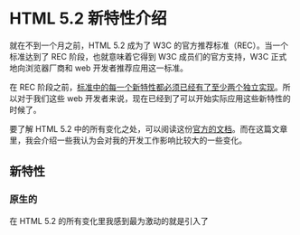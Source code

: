 # HTML 5.2 新特性介绍

就在不到一个月之前，HTML 5.2 成为了 W3C 的官方推荐标准（REC）。当一个标准达到了 REC 阶段，也就意味着它得到 W3C 成员们的官方支持，W3C 正式地向浏览器厂商和 web 开发者推荐应用这一标准。

在 REC 阶段之前，[标准中的每一个新特性都必须已经有了至少两个独立实现](https://www.slideshare.net/rachelandrew/where-does-css-come-from/27?src=clipshare)。所以对于我们这些 web 开发者来说，现在已经到了可以开始实际应用这些新特性的时候了。

要了解 HTML 5.2 中的所有变化之处，可以阅读这份[官方的文档](https://www.w3.org/TR/html52/changes.html#changes)。而在这篇文章里，我会介绍一些我认为会对我的开发工作影响比较大的一些变化。

## 新特性

### 原生的 <dialog> 元素

在 HTML 5.2 的所有变化里我感到最为激动的就是引入了 [<dialog> 元素](https://www.w3.org/TR/html52/interactive-elements.html#elementdef-dialog)，实现了浏览器原生的对话框。毫无疑问，对话框在 web 开发中非常常见，但是现在每个实现都不太一样。另一方面，对话框也很难做到无障碍化，实际上，现在 web 上使用的大多数对话框对于视觉障碍人士来说都是难以使用的。

新引入的 <dialog> 元素的目标就是要改变这一现状，通过一种简单的方式我们就可以实现一个标准的模态对话框，同时无须担心会有其它方面的隐患。我会专门写一篇详细的文章介绍如何使用这个新元素，在这里我先做一个简单的说明。

首先，使用 <dialog> 元素可以创建一个对话框：

```html
<dialog>  
  <h2>对话框标题</h2>
  <p>对话框的内容写在这里</p>
</dialog>
```

默认情况下，对话框是不可见的，除非你设置了 **open** 属性。

```html
<dialog open>
```

**open** 属性可以通过 **HTMLDialogElement** 上的 **show()** 和 **close()** 方法来改变。

```html
<button id="open">打开对话框</button>  
<button id="close">关闭对话框</button>

<dialog id="dialog">  
  <h2>对话框标题</h2>
  <p>对话框的内容写在这里</p>
</dialog>

<script>  
const dialog = document.getElementById("dialog");

document.getElementById("open").addEventListener("click", () => {  
  dialog.show();
});

document.getElementById("close").addEventListener("click", () => {  
  dialog.close();
});
</script>  
```

目前，Chrome 已经支持了<dialog> 元素，而在 Firefox 中可以通过配置打开这一特性。具体情况，可以查看 <https://caniuse.com/#feat=dialog>。

### 在 iframe 里使用支付请求 API